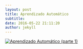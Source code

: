 ```yaml
---
layout: post
title: Aprendizado Automático
subtitle: 
date: 2016-05-22 21:11:20
author: jekyll
---
```


[![Aprendizado Automático (parte 1)](https://img.youtube.com/vi/Bmr6u8A2_PQ/0.jpg)](https://www.youtube.com/watch?v=Bmr6u8A2_PQ "Aprendizado Automático (parte 1) - Clique para assistir!")
